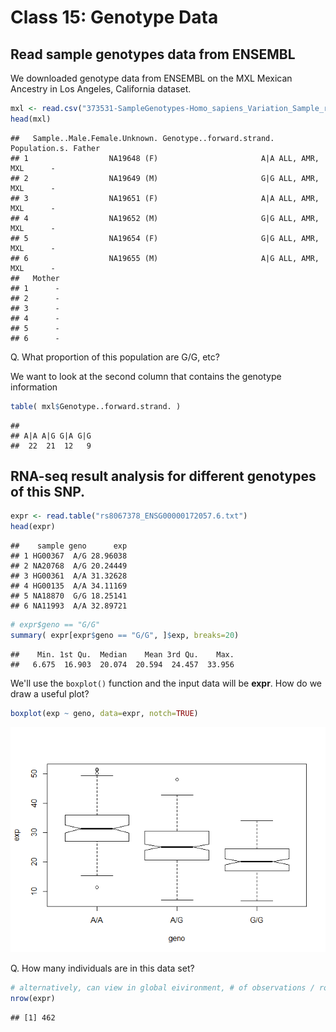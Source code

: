 Class 15: Genotype Data
================

Read sample genotypes data from ENSEMBL
---------------------------------------

We downloaded genotype data from ENSEMBL on the MXL Mexican Ancestry in Los Angeles, California dataset.

``` r
mxl <- read.csv("373531-SampleGenotypes-Homo_sapiens_Variation_Sample_rs8067378.csv")
head(mxl)
```

    ##   Sample..Male.Female.Unknown. Genotype..forward.strand. Population.s. Father
    ## 1                  NA19648 (F)                       A|A ALL, AMR, MXL      -
    ## 2                  NA19649 (M)                       G|G ALL, AMR, MXL      -
    ## 3                  NA19651 (F)                       A|A ALL, AMR, MXL      -
    ## 4                  NA19652 (M)                       G|G ALL, AMR, MXL      -
    ## 5                  NA19654 (F)                       G|G ALL, AMR, MXL      -
    ## 6                  NA19655 (M)                       A|G ALL, AMR, MXL      -
    ##   Mother
    ## 1      -
    ## 2      -
    ## 3      -
    ## 4      -
    ## 5      -
    ## 6      -

Q. What proportion of this population are G/G, etc?

We want to look at the second column that contains the genotype information

``` r
table( mxl$Genotype..forward.strand. )
```

    ## 
    ## A|A A|G G|A G|G 
    ##  22  21  12   9

RNA-seq result analysis for different genotypes of this SNP.
------------------------------------------------------------

``` r
expr <- read.table("rs8067378_ENSG00000172057.6.txt")
head(expr)
```

    ##    sample geno      exp
    ## 1 HG00367  A/G 28.96038
    ## 2 NA20768  A/G 20.24449
    ## 3 HG00361  A/A 31.32628
    ## 4 HG00135  A/A 34.11169
    ## 5 NA18870  G/G 18.25141
    ## 6 NA11993  A/A 32.89721

``` r
# expr$geno == "G/G"
summary( expr[expr$geno == "G/G", ]$exp, breaks=20)
```

    ##    Min. 1st Qu.  Median    Mean 3rd Qu.    Max. 
    ##   6.675  16.903  20.074  20.594  24.457  33.956

We'll use the `boxplot()` function and the input data will be **expr**. How do we draw a useful plot?

``` r
boxplot(exp ~ geno, data=expr, notch=TRUE)
```

![](class15_files/figure-markdown_github/unnamed-chunk-5-1.png)

Q. How many individuals are in this data set?

``` r
# alternatively, can view in global eivironment, # of observations / rows
nrow(expr)
```

    ## [1] 462

